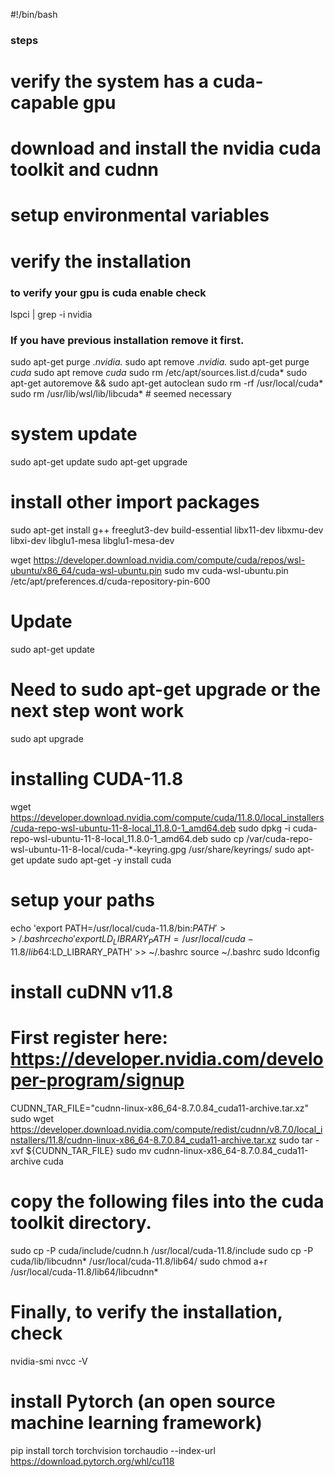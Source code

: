 #!/bin/bash

### steps ####
# verify the system has a cuda-capable gpu
# download and install the nvidia cuda toolkit and cudnn
# setup environmental variables
# verify the installation
###

### to verify your gpu is cuda enable check
lspci | grep -i nvidia

### If you have previous installation remove it first. 
sudo apt-get purge .*nvidia.*
sudo apt remove .*nvidia.*
sudo apt-get purge *cuda*
sudo apt remove *cuda*
sudo rm /etc/apt/sources.list.d/cuda*
sudo apt-get autoremove && sudo apt-get autoclean
sudo rm -rf /usr/local/cuda*
sudo rm /usr/lib/wsl/lib/libcuda* # seemed necessary

# system update
sudo apt-get update
sudo apt-get upgrade

# install other import packages
sudo apt-get install g++ freeglut3-dev build-essential libx11-dev libxmu-dev libxi-dev libglu1-mesa libglu1-mesa-dev

wget https://developer.download.nvidia.com/compute/cuda/repos/wsl-ubuntu/x86_64/cuda-wsl-ubuntu.pin
sudo mv cuda-wsl-ubuntu.pin /etc/apt/preferences.d/cuda-repository-pin-600

# Update
sudo apt-get update

# Need to sudo apt-get upgrade or the next step wont work
sudo apt upgrade

# installing CUDA-11.8
wget https://developer.download.nvidia.com/compute/cuda/11.8.0/local_installers/cuda-repo-wsl-ubuntu-11-8-local_11.8.0-1_amd64.deb
sudo dpkg -i cuda-repo-wsl-ubuntu-11-8-local_11.8.0-1_amd64.deb
sudo cp /var/cuda-repo-wsl-ubuntu-11-8-local/cuda-*-keyring.gpg /usr/share/keyrings/
sudo apt-get update
sudo apt-get -y install cuda

# setup your paths
echo 'export PATH=/usr/local/cuda-11.8/bin:$PATH' >> ~/.bashrc
echo 'export LD_LIBRARY_PATH=/usr/local/cuda-11.8/lib64:$LD_LIBRARY_PATH' >> ~/.bashrc
source ~/.bashrc
sudo ldconfig

# install cuDNN v11.8
# First register here: https://developer.nvidia.com/developer-program/signup

CUDNN_TAR_FILE="cudnn-linux-x86_64-8.7.0.84_cuda11-archive.tar.xz"
sudo wget https://developer.download.nvidia.com/compute/redist/cudnn/v8.7.0/local_installers/11.8/cudnn-linux-x86_64-8.7.0.84_cuda11-archive.tar.xz
sudo tar -xvf ${CUDNN_TAR_FILE}
sudo mv cudnn-linux-x86_64-8.7.0.84_cuda11-archive cuda

# copy the following files into the cuda toolkit directory.
sudo cp -P cuda/include/cudnn.h /usr/local/cuda-11.8/include
sudo cp -P cuda/lib/libcudnn* /usr/local/cuda-11.8/lib64/
sudo chmod a+r /usr/local/cuda-11.8/lib64/libcudnn*

# Finally, to verify the installation, check
nvidia-smi
nvcc -V

# install Pytorch (an open source machine learning framework)
pip install torch torchvision torchaudio --index-url https://download.pytorch.org/whl/cu118
